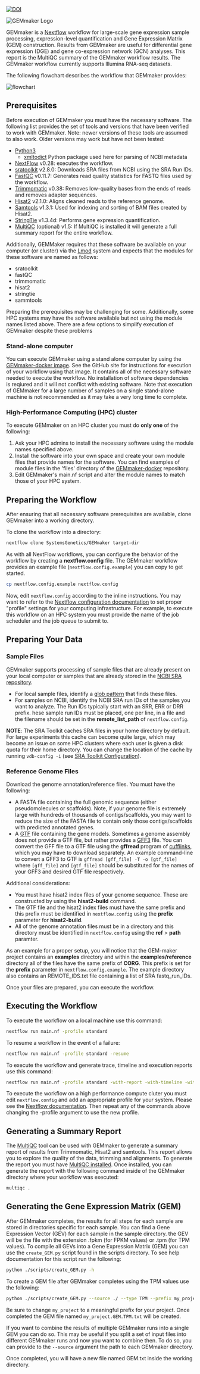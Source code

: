 [![DOI](https://zenodo.org/badge/114067776.svg)](https://zenodo.org/badge/latestdoi/114067776)


![GEMmaker Logo](images/GEMmaker-logo-sm.png)


GEMmaker is a [Nextflow](https://www.nextflow.io/) workflow for large-scale gene expression sample processing, expression-level quantification and Gene Expression Matrix (GEM) construction. Results from GEMmaker are useful for differential gene expression (DGE) and gene co-expression network (GCN) analyses. This report is the MultiQC summary of the GEMmaker workflow results. The GEMmaker workflow currently supports Illumina RNA-seq datasets. 

The following flowchart describes the workflow that GEMmaker provides:


![flowchart](images/flowchartgen.png)


## Prerequisites

Before execution of GEMmaker you must have the necessary software. The following list provides the set of tools and versions that have been verified to work with GEMmaker. Note: newer versions of these tools are assumed to also work. Older versions may work but have not been tested:

- [Python3](https://www.python.org)
    - [xmltodict](https://github.com/martinblech/xmltodict) Python package used here for parsing of NCBI metadata
- [NextFlow](https://www.nextflow.io/) v0.28:  executes the workflow.
- [sratoolkit](https://www.ncbi.nlm.nih.gov/books/NBK158900/) v2.8.0:  Downloads SRA files from NCBI using the SRA Run IDs.
- [FastQC](https://www.bioinformatics.babraham.ac.uk/projects/fastqc/) v0.11.7:  Generates read quality statistics for FASTQ files used by the workflow.
- [Trimmomatic](http://www.usadellab.org/cms/?page=trimmomatic) v0.38:  Removes low-quality bases from the ends of reads and removes adapter sequences.
- [Hisat2](https://ccb.jhu.edu/software/hisat2/index.shtml) v2.1.0:  Aligns cleaned reads to the reference genome.
- [Samtools](http://www.htslib.org/) v1.3.1:  Used for indexing and sorting of BAM files created by Hisat2.
- [StringTie](http://www.ccb.jhu.edu/software/stringtie/) v1.3.4d:  Performs gene expression quantification.
- [MultiQC](http://multiqc.info/) (optional) v1.5:  If MultiQC is installed it will generate a full summary report for the entire workflow.

Additionally, GEMMaker requires that these software be available on your computer (or cluster) via the [Lmod](https://www.tacc.utexas.edu/research-development/tacc-projects/lmod) system and expects that the modules for these software are named as follows:

- sratoolkit
- fastQC
- trimmomatic
- hisat2
- stringtie
- sammtools

Preparing the prerequisites may be challenging for some.  Additionally, some HPC systems may have the software available but not using the module names listed above.  There are a few options to simplify execution of GEMmaker despite these problems

### Stand-alone computer

You can execute GEMmaker using a stand alone computer by using the [GEMmaker-docker image](https://github.com/SystemsGenetics/GEMmaker-docker).  See the GitHub site for instructions for execution of your workflow using that image.  It contains all of the necessary software needed to execute the workflow. No installation of software dependencies is reqiured and it will not conflict with existing software.  Note that execution of GEMmaker for a large number of samples on a single stand-alone machine is not recommended as it may take a very long time to complete.

### High-Performance Computing (HPC) cluster

To execute GEMmaker on an HPC cluster you must do **only one** of the following:
1) Ask your HPC admins to install the necessary software using the module names specified above.
2) Install the software into your own space and create your own module files that provide names for the software.  You can find examples of module files in the 'files' directory of the [GEMmaker-docker](https://github.com/SystemsGenetics/GEMmaker-docker) repository.
3) Edit GEMmaker's main.nf script and alter the module names to match those of your HPC system.

## Preparing the Workflow

After ensuring that all necessary software prerequisites are available, clone GEMmaker into a working directory.  

To clone the workflow into a directory:
```bash
nextflow clone SystemsGenetics/GEMmaker target-dir
```

As with all NextFlow workflows, you can configure the behavior of the workflow by creating a **nextflow.config** file.  The GEMmaker workflow provides an example file (`nextflow.config.example`) you can copy to get started. 
```bash
cp nextflow.config.example nextflow.config
```

Now, edit `nextflow.config` according to the inline instructions.  You may want to refer to the [Nextflow configuration documentation](https://www.nextflow.io/docs/latest/config.html) to set proper "profile" settings for your computing infrastructure. For example, to execute this workflow on an HPC system you must provide the name of the job scheduler and the job queue to submit to.

## Preparing Your Data

### Sample Files

GEMmaker supports processing of sample files that are already present on your local computer or samples that are already stored in the [NCBI SRA repository](https://www.ncbi.nlm.nih.gov/sra). 

- For local sample files, identify a [glob pattern](https://en.wikipedia.org/wiki/Glob_(programming)) that finds these files.  
- For samples on NCBI, identify the NCBI SRA run IDs of the samples you want to analyze. The Run IDs typically start with an SRR, ERR or DRR prefix. hese sample run IDs must be placed, one per line, in a file and the filename should be set in the **remote_list_path** of `nextflow.config`.

__NOTE__: The SRA Toolkit caches SRA files in your home directory by default. For large experiments this cache can become quite large, which may become an issue on some HPC clusters where each user is given a disk quota for their home directory. You can change the location of the cache by running `vdb-config -i` (see [SRA Toolkit Configuration](https://github.com/ncbi/sra-tools/wiki/Toolkit-Configuration)).

### Reference Genome Files

Download the genome annotation/reference files.  You must have the following:

- A FASTA file containing the full genomic sequence (either pseudomolecules or scaffolds). Note, if your genome file is extremely large with hundreds of thousands of contigs/scaffolds, you may want to reduce the size of the FASTA file to contain only those contigs/scaffolds with predicted annotated genes.
- A [GTF](https://uswest.ensembl.org/info/website/upload/gff.html) file containing the gene models. Sometimes a genome assembly does not provide a GTF file, but rather provides a [GFF3](https://uswest.ensembl.org/info/website/upload/gff.html) file. You can convert the GFF file to a GTF file using the **gffread** program of [cufflinks](http://cole-trapnell-lab.github.io/cufflinks/file_formats/), which you may have to download separately.  An example command-line to convert a GFF3 to GTF is ```gffread [gff_file] -T -o [gtf_file]``` where `[gff_file]` and `[gtf_file]` should be substituted for the names of your GFF3 and desired GTF file respectively.

Additional considerations:

- You must have hisat2 index files of your genome sequence. These are constructed by using the **hisat2-build** command.
- The GTF file and the hisat2 index files must have the same prefix and this prefix must be identified in `nextflow.config` using the **prefix** parameter for **hisat2-build**.
- All of the genome annotation files must be in a directory and this directory must be identified in `nextflow.config` using the **ref** > **path** paramter.

As an example for a proper setup, you will notice that the GEM-maker project contains an **examples** directory and within the **examples/reference** directory all of the files have the same prefix of **CORG**. This prefix is set for the **prefix** parameter in `nextflow.config.example`. The example directory also contains an REMOTE_IDS.txt file containing a list of SRA fastq_run_IDs.

Once your files are prepared, you can execute the workflow.

## Executing the Workflow

To execute the workflow on a local machine use this command:
```bash
nextflow run main.nf -profile standard
```

To resume a workflow in the event of a failure:
```bash
nextflow run main.nf -profile standard -resume
```

To execute the workflow and generate trace, timeline and execution reports use this command:
```bash
nextflow run main.nf -profile standard -with-report -with-timeline -with-trace
```

To execute the workflow on a high performance compute cluter you must edit `nextflow.config` and add an appropriate profile for your system. Please see the [Nextflow documentation](https://www.nextflow.io/docs/latest/config.html#config-profiles).  Then repeat any of the commands above changing the -profile argument to use the new profile.

## Generating a Summary Report

The [MultiQC](http://multiqc.info) tool can be used with GEMmaker to generate a summary report of results from Trimmomatic, Hisat2 and samtools.  This report allows you to explore the quality of the data, trimming and alignments.  To generate the report you must have [MultiQC installed](http://multiqc.info/docs/#installing-multiqc).  Once installed, you can generate the report with the following command inside of the GEMmaker directory where your workflow was executed:

```bash
multiqc .
```

## Generating the Gene Expression Matrix (GEM)

After GEMmaker completes, the results for all steps for each sample are stored in directories specific for each sample.  You can find a Gene Expression Vector (GEV) for each sample in the sample directory. the GEV will be the file with the extension .fpkm (for FPKM values) or .tpm (for TPM values). To compile all GEVs into a Gene Expression Matrix (GEM) you can use the `create_GEM.py` script found in the scripts directory.  To see help documentation for this script run the following:

```bash
python ./scripts/create_GEM.py -h
```

To create a GEM file after GEMmaker completes using the TPM values use the following:

```bash
python ./scripts/create_GEM.py --source ./ --type TPM --prefix my_project
```

Be sure to change `my_project` to a meaningful prefix for your project. Once completed the GEM file named `my_project.GEM.TPM.txt` will be created.

If you want to combine the results of multiple GEMmaker runs into a single GEM you can do so.  This may be useful if you split a set of input files into different GEMmaker runs and now you want to combine then.  To do so, you can provide to the `--source` argument the path to each GEMmaker directory.

Once completed, you will have a new file named GEM.txt inside the working directory.
